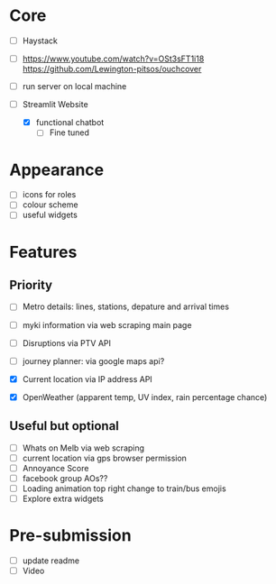 # Core
- [ ] Haystack

- [ ] https://www.youtube.com/watch?v=OSt3sFT1i18
https://github.com/Lewington-pitsos/ouchcover
- [ ] run server on local machine

- [ ] Streamlit Website
    - [x] functional chatbot 
        - [ ] Fine tuned 
    
# Appearance
- [ ] icons for roles
- [ ] colour scheme
- [ ] useful widgets

# Features 
## Priority
- [ ] Metro details: lines, stations, depature and arrival times
- [ ] myki information via web scraping main page
- [ ] Disruptions via PTV API
- [ ] journey planner: via google maps api?
- [x] Current location via IP address API
- [x] OpenWeather (apparent temp, UV index, rain percentage chance)


## Useful but optional
- [ ] Whats on Melb via web scraping
- [ ] current location via gps browser permission 
- [ ] Annoyance Score
- [ ] facebook group AOs??
- [ ] Loading animation top right change to train/bus emojis
- [ ] Explore extra widgets

# Pre-submission
- [ ] update readme
- [ ] Video
